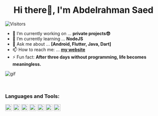 <h1 align="center">Hi there👋, I'm Abdelrahman Saed</h1>

<p align="left"> <img src="https://komarev.com/ghpvc/?username=AbdOoSaed&label=Visitors" alt="Visitors"/></p>

- 🔭 I’m currently working on ... **private projects😎**
- 🌱 I’m currently learning ... **NodeJS**
- 💬 Ask me about ... **[Android, Flutter, Java, Dart]**
- 📫 How to reach me: ... [**my website**](http://abdosaed.ml/)
- ⚡ Fun fact: **After three days without programming, life becomes meaningless.**


![gif](https://user-images.githubusercontent.com/33700292/90038124-50c55880-dcc5-11ea-895d-70f15926c115.gif)


<br />

### Languages and Tools:

<p align="left"><img src="https://www.vectorlogo.zone/logos/java/java-vertical.svg" alt="java" width="22" height="22"/> 
    <img src="https://www.vectorlogo.zone/logos/android/android-official.svg" alt="android" width="22" height="22"/> 
  <img src="https://www.vectorlogo.zone/logos/git-scm/git-scm-icon.svg" alt="git" width="22" height="22"/> 
  <img src="https://www.vectorlogo.zone/logos/dartlang/dartlang-icon.svg" alt="dart" width="22" height="22"/>
  <img src="https://www.vectorlogo.zone/logos/flutterio/flutterio-icon.svg" alt="flutter" width="22" height="22"/>
<img src="https://www.vectorlogo.zone/logos/firebase/firebase-icon.svg" alt="firebase" width="22" height="22"/>  
  <img src="https://www.vectorlogo.zone/logos/nodejs/nodejs-icon.svg" alt="nodejs" width="22" height="22"/>

